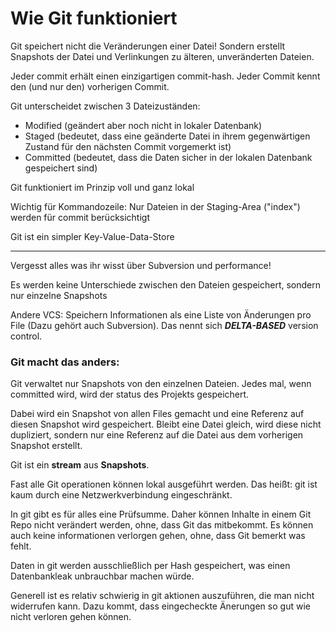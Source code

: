 # Wie Git funktioniert

Git speichert nicht die Veränderungen einer Datei! Sondern erstellt Snapshots der Datei und Verlinkungen zu älteren, unveränderten Dateien.

Jeder commit erhält einen einzigartigen commit-hash. Jeder Commit kennt den (und nur den) vorherigen Commit.

Git unterscheidet zwischen 3 Dateizuständen:
  - Modified (geändert aber noch nicht in lokaler Datenbank)
  - Staged (bedeutet, dass eine geänderte Datei in ihrem gegenwärtigen Zustand für den nächsten
Commit vorgemerkt ist)
  - Committed (bedeutet, dass die Daten sicher in der lokalen Datenbank gespeichert sind)

Git funktioniert im Prinzip voll und ganz lokal

Wichtig für Kommandozeile: Nur Dateien in der Staging-Area ("index") werden für commit berücksichtigt

Git ist ein simpler Key-Value-Data-Store


------------------------------

Vergesst alles was ihr wisst über Subversion und performance!

Es werden keine Unterschiede zwischen den Dateien gespeichert, sondern nur einzelne Snapshots

Andere VCS: Speichern Informationen als eine Liste von Änderungen pro File (Dazu gehört auch Subversion). Das nennt sich **_DELTA-BASED_** version control.

### Git macht das anders:
Git verwaltet nur Snapshots von den einzelnen Dateien. Jedes mal, wenn committed wird, wird der status des Projekts gespeichert. 

Dabei wird ein Snapshot von allen Files gemacht und eine Referenz auf diesen Snapshot wird gespeichert. Bleibt eine Datei gleich, wird diese nicht dupliziert, sondern nur eine Referenz auf die Datei aus dem vorherigen Snapshot erstellt. 

Git ist ein **stream** aus **Snapshots**.

Fast alle Git operationen können lokal ausgeführt werden. Das heißt: git ist kaum durch eine Netzwerkverbindung eingeschränkt.

In git gibt es für alles eine Prüfsumme. Daher können Inhalte in einem Git Repo nicht verändert werden, ohne, dass Git das mitbekommt. Es können auch keine informationen verlorgen gehen, ohne, dass Git bemerkt was fehlt.

Daten in git werden ausschließlich per Hash gespeichert, was einen Datenbankleak unbrauchbar machen würde.

Generell ist es relativ schwierig in git aktionen auszuführen, die man nicht widerrufen kann. Dazu kommt, dass eingecheckte Änerungen so gut wie nicht verloren gehen können.